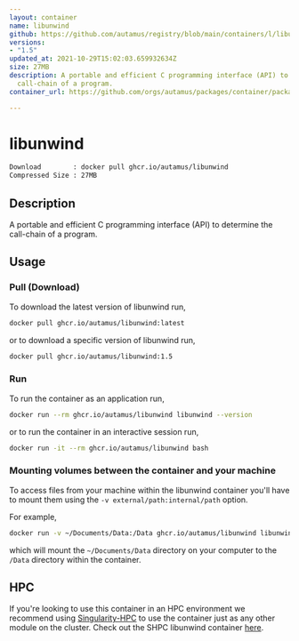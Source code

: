 ```yaml
---
layout: container
name: libunwind
github: https://github.com/autamus/registry/blob/main/containers/l/libunwind/spack.yaml
versions:
- "1.5"
updated_at: 2021-10-29T15:02:03.659932634Z
size: 27MB
description: A portable and efficient C programming interface (API) to determine the
  call-chain of a program.
container_url: https://github.com/orgs/autamus/packages/container/package/libunwind

---
```

# libunwind
```bash 
Download        : docker pull ghcr.io/autamus/libunwind
Compressed Size : 27MB
```

## Description
A portable and efficient C programming interface (API) to determine the call-chain of a program.

## Usage
### Pull (Download)
To download the latest version of libunwind run,

```bash
docker pull ghcr.io/autamus/libunwind:latest
```

or to download a specific version of libunwind run,

```bash
docker pull ghcr.io/autamus/libunwind:1.5
```
### Run
To run the container as an application run,
```bash
docker run --rm ghcr.io/autamus/libunwind libunwind --version
```

or to run the container in an interactive session run,
```bash
docker run -it --rm ghcr.io/autamus/libunwind bash
```

### Mounting volumes between the container and your machine
To access files from your machine within the libunwind container you'll have to mount them using the `-v external/path:internal/path` option.

For example,
```bash
docker run -v ~/Documents/Data:/Data ghcr.io/autamus/libunwind libunwind /Data/myData.csv
```
which will mount the `~/Documents/Data` directory on your computer to the `/Data` directory within the container.

## HPC
If you're looking to use this container in an HPC environment we recommend using [Singularity-HPC](https://singularity-hpc.readthedocs.io) to use the container just as any other module on the cluster. Check out the SHPC libunwind container [here](https://singularityhub.github.io/singularity-hpc/r/ghcr.io-autamus-libunwind/).